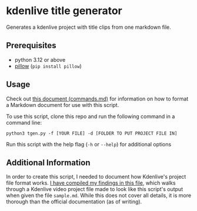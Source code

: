 # kdenlive title generator

Generates a kdenlive project with title clips from one markdown file.

## Prerequisites

- python 3.12 or above
- [pillow](https://pypi.org/project/pillow/) (`pip install pillow`)

## Usage

Check out [this document (commands.md)](commands.md) for information on how to format a Markdown document for use with this script.

To use this script, clone this repo and run the following command in a command line:

```
python3 tgen.py -f [YOUR FILE] -d [FOLDER TO PUT PROJECT FILE IN]
```

Run this script with the help flag (`-h` or `--help`) for additional options

## Additional Information

In order to create this script, I needed to document how Kdenlive's project file format works. [I have compiled my findings in this file](format.md), which walks through a Kdenlive video project file made to look like this script's output when given the file `sample.md`. While this does not cover all details, it is more thorough than the official documentation (as of writing).
